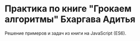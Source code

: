 # Практика по книге "Грокаем алгоритмы" Бхаргава Адитья
Решение примеров и задач из книги на JavaScript (ES6).
